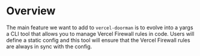 # Overview

The main feature we want to add to `vercel-doorman` is to evolve into a yargs a CLI tool that allows you to manage Vercel Firewall rules in code.  Users will define a static config and this tool will ensure that the Vercel Firewall rules are always in sync with the config.